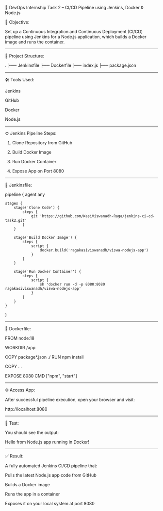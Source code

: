 🚀 DevOps Internship Task 2 – CI/CD Pipeline using Jenkins, Docker & Node.js

📌 Objective:

Set up a Continuous Integration and Continuous Deployment (CI/CD) pipeline using Jenkins for a Node.js application, which builds a Docker image and runs the container.


---

📁 Project Structure:

.
├── Jenkinsfile
├── Dockerfile
├── index.js
├── package.json


---

🛠 Tools Used:

Jenkins

GitHub

Docker

Node.js



---

⚙ Jenkins Pipeline Steps:

1. Clone Repository from GitHub


2. Build Docker Image


3. Run Docker Container


4. Expose App on Port 8080




---

📄 Jenkinsfile:

pipeline {
    agent any

    stages {
        stage('Clone Code') {
            steps {
                git 'https://github.com/KasiViswanadh-Raga/jenkins-ci-cd-task2.git'
            }
        }

        stage('Build Docker Image') {
            steps {
                script {
                    docker.build('ragakasiviswanadh/viswa-nodejs-app')
                }
            }
        }

        stage('Run Docker Container') {
            steps {
                script {
                    sh 'docker run -d -p 8080:8080 ragakasiviswanadh/viswa-nodejs-app'
                }
            }
        }
    }
}


---

🐳 Dockerfile:

FROM node:18

WORKDIR /app

COPY package*.json ./
RUN npm install

COPY . .

EXPOSE 8080
CMD ["npm", "start"]


---

🌐 Access App:

After successful pipeline execution, open your browser and visit:

http://localhost:8080


---

🧪 Test:

You should see the output:

Hello from Node.js app running in Docker!


---

✅ Result:

A fully automated Jenkins CI/CD pipeline that:

Pulls the latest Node.js app code from GitHub

Builds a Docker image

Runs the app in a container

Exposes it on your local system at port 8080
